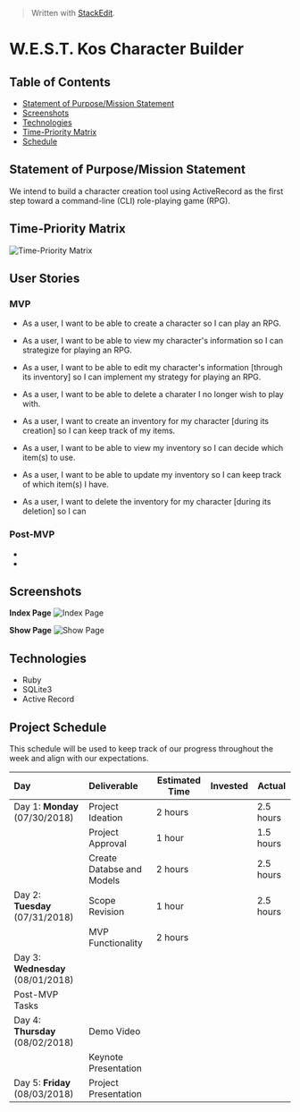 ﻿  

> Written with [StackEdit](https://stackedit.io/).
# **W.E.S.T. Kos Character Builder**

## Table of Contents
- [Statement of Purpose/Mission Statement](#purpose)
- [Screenshots](#screenshots)
- [Technologies](#technologies)
- [Time-Priority Matrix](#matrix)
- [Schedule](#schedule)


## Statement of Purpose/Mission Statement <a id="purpose"></a>
We intend to build a character creation tool using ActiveRecord as the first step toward a command-line (CLI) role-playing game (RPG).

## Time-Priority Matrix <a id="matrix"></a>
![Time-Priority Matrix]()

## User Stories
### MVP
- As a user, I want to be able to create a character so I can play an RPG.
- As a user, I want to be able to view my character's information so I can strategize for playing an RPG.
- As a user, I want to be able to edit my character's information [through its inventory] so I can implement my strategy for playing an RPG.
- As a user, I want to be able to delete a charater I no longer wish to play with.

- As a user, I want to create an inventory for my character [during its creation] so I can keep track of my items.
- As a user, I want to be able to view my inventory so  I can decide which item(s) to use.
- As a user, I want to be able to update my inventory so I can keep track of which item(s) I have.
- As a user, I want to delete the inventory for my character [during its deletion] so I can 

### Post-MVP
- 
- 

## Screenshots <a id="screenshot"></a>
**Index Page**
![Index Page]()

**Show Page**
![Show Page]()

## Technologies <a id="technologies"></a>
 - Ruby
 - SQLite3
 - Active Record

## Project Schedule <a id="schedule"></a>

This schedule will be used to keep track of our progress throughout the week and align with our expectations.  

| Day                                | Deliverable | Estimated Time | Invested | Actual  |
|:-----------------------------------|:------------|---------------|---------|------ |
| Day 1: **Monday** (07/30/2018)    | Project Ideation        | 2 hours | | 2.5 hours |
|                                   | Project Approval        | 1 hour  | | 1.5 hours |
|                             | Create Databse and Models        | 2 hours | | 2.5 hours |
| Day 2: **Tuesday** (07/31/2018)    | Scope Revision                       | 1 hour  | | 2.5 hours |
|                                   | MVP Functionality         | 2 hours |  | |
| Day 3: **Wednesday** (08/01/2018)   |         |  | |  |
| Post-MVP Tasks        |         |  |  | |
| Day 4: **Thursday** (08/02/2018) | Demo Video           |  |  | |
|                                  | Keynote Presentation            |  |  | |
| Day 5: **Friday** (08/03/2018)  | Project Presentation                 |  |         | |
